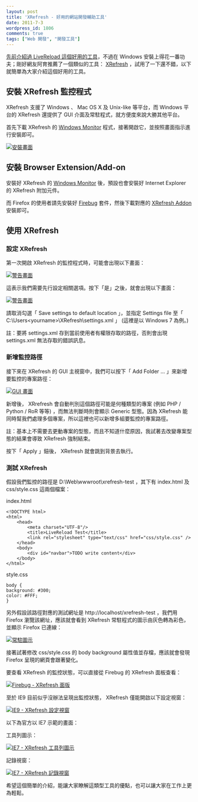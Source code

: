 ```yaml
---
layout: post
title: 'XRefresh - 好用的網站開發輔助工具'
date: 2011-7-3
wordpress_id: 1806
comments: true
tags: ["Web 開發", "開發工具"]
---
```


[先前介紹過 LiveReload 這個好用的工具](http://www.jaceju.net/blog/archives/1795)，不過在 Windows 安裝上得花一番功夫；剛好網友阿育推薦了一個類似的工具： [XRefresh](http://xrefresh.binaryage.com/) ，試用了一下還不錯，以下就簡單為大家介紹這個好用的工具。

<!--more-->

## 安裝 XRefresh 監控程式

XRefresh 支援了 Windows 、 Mac OS X 及 Unix-like 等平台，而 Windows 平台的 XRefresh 還提供了 GUI 介面及常駐程式，就方便度來說大勝其他平台。

首先下載 XRefresh 的 [Windows Monitor](http://xrefresh.googlecode.com/files/xrefresh-1.5.msi) 程式，接著開啟它，並按照畫面指示進行安裝即可。

[![安裝畫面](/resources/xrefresh/001.png)](/resources/xrefresh/001.png)

## 安裝 Browser Extension/Add-on

安裝好 XRefresh 的 [Windows Monitor](http://xrefresh.googlecode.com/files/xrefresh-1.5.msi) 後，預設也會安裝好 Internet Explorer 的 XRefresh 附加元件。

而 Firefox 的使用者請先安裝好 [Firebug](https://addons.mozilla.org/zh-tw/firefox/addon/firebug/) 套件，然後下載對應的 [XRefresh Addon](https://github.com/downloads/darwin/xrefresh/xrefresh-1.5.xpi) 安裝即可。

## 使用 XRefresh

### 設定 XRefresh

第一次開啟 XRefresh 的監控程式時，可能會出現以下畫面：

[![警告畫面](/resources/xrefresh/002.png)](/resources/xrefresh/002.png)

這表示我們需要先行設定相關選項。按下「是」之後，就會出現以下畫面：

[![警告畫面](/resources/xrefresh/003.png)](/resources/xrefresh/003.png)

請取消勾選「 Save settings to default location 」，並指定 Settings file 至「 C:\Users\<yourname>\XRefresh\settings.xml 」 (這裡是以 Windows 7 為例。)

註：要將 settings.xml 存到當前使用者有權限存取的路徑，否則會出現 settings.xml 無法存取的錯誤訊息。

### 新增監控路徑

接下來在 XRefresh 的 GUI 主視窗中，我們可以按下「 Add Folder ... 」來新增要監控的專案路徑：

[![ GUI 畫面](/resources/xrefresh/004.png)](/resources/xrefresh/004.png)

新增後， XRrefresh 會自動判別這個路徑可能是何種類型的專案 (例如 PHP / Python / RoR 等等) ，而無法判斷時則會顯示 Generic 型態。因為  XRefresh 能同時幫我們處理多個專案，所以這裡也可以新增多組要監控的專案路徑。

註：基本上不需要去更動專案的型態，而且不知道什麼原因，我試著去改變專案型態的結果會導致 XRefresh 強制結束。

按下「 Apply 」鈕後， XRefresh 就會跳到背景去執行。

### 測試 XRefresh

假設我們監控的路徑是 D:\Web\wwwroot\xrefresh-test ，其下有 index.html 及 css/style.css 這兩個檔案：

index.html

```
<!DOCTYPE html>
<html>
    <head>
        <meta charset="UTF-8"/>
        <title>LiveReload Test</title>
        <link rel="stylesheet" type="text/css" href="css/style.css" />
    </head>
    <body>
        <div id="navbar">TODO write content</div>
    </body>
</html>

```

style.css

```
body {
background: #300;
color: #FFF;
}

```

另外假設該路徑對應的測試網址是 http://localhost/xrefresh-test ，我們用 Firefox 瀏覽該網址，應該就會看到 XRefresh 常駐程式的圖示由灰色轉為彩色，並顯示 Firefox 已連線：

[![常駐圖示](/resources/xrefresh/006.png)](/resources/xrefresh/006.png)

接著試著修改 css/style.css 的 body background 屬性值並存檔，應該就會發現 Firefox 呈現的網頁會跟著變化。

要查看 XRefresh 的監控狀態，可以直接從 Firebug 的 XRefresh 面板查看：

[![Firebug - XRefresh 面版](/resources/xrefresh/007.png)](/resources/xrefresh/007.png)

至於 IE9 目前似乎沒辦法呈現出監控狀態， XRefresh 僅能開啟以下設定視窗：

[![IE9 - XRefresh 設定視窗](/resources/xrefresh/008.png)](/resources/xrefresh/008.png)

以下為官方以 IE7 示範的畫面：

工具列圖示：

[![IE7 - XRefresh 工具列圖示](http://xrefresh.binaryage.com/images/ie7toolbar.png)](http://xrefresh.binaryage.com/images/ie7toolbar.png)

記錄視窗：

[![IE7 - XRefresh 記錄視窗](http://xrefresh.binaryage.com/images/ie7console.png)](http://xrefresh.binaryage.com/images/ie7console.png)

希望這個簡單的介紹，能讓大家瞭解這類型工具的優點，也可以讓大家在工作上更為輕鬆。
